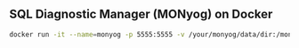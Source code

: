 ## SQL Diagnostic Manager (MONyog) on Docker

```sh
docker run -it --name=monyog -p 5555:5555 -v /your/monyog/data/dir:/monyog/MONyog/data fengtan/monyog
```
